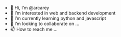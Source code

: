 - 👋 Hi, I’m @arcarey
- 👀 I’m interested in web and backend development
- 🌱 I’m currently learning python and javascript
- 💞️ I’m looking to collaborate on ...
- 📫 How to reach me ...

<!---
arcarey/arcarey is a ✨ special ✨ repository because its `README.md` (this file) appears on your GitHub profile.
You can click the Preview link to take a look at your changes.
--->
